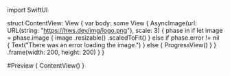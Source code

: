 import SwiftUI

struct ContentView: View {
    var body: some View {
        AsyncImage(url: URL(string: "https://hws.dev/img/logo.png"), scale: 3) { phase in
            if let image = phase.image {
                image
                    .resizable()
                    .scaledToFit()
            } else if phase.error != nil {
                Text("There was an error loading the image.")
            } else {
                ProgressView()
            }
        }
        .frame(width: 200, height: 200)
    }
}

#Preview {
    ContentView()
}
